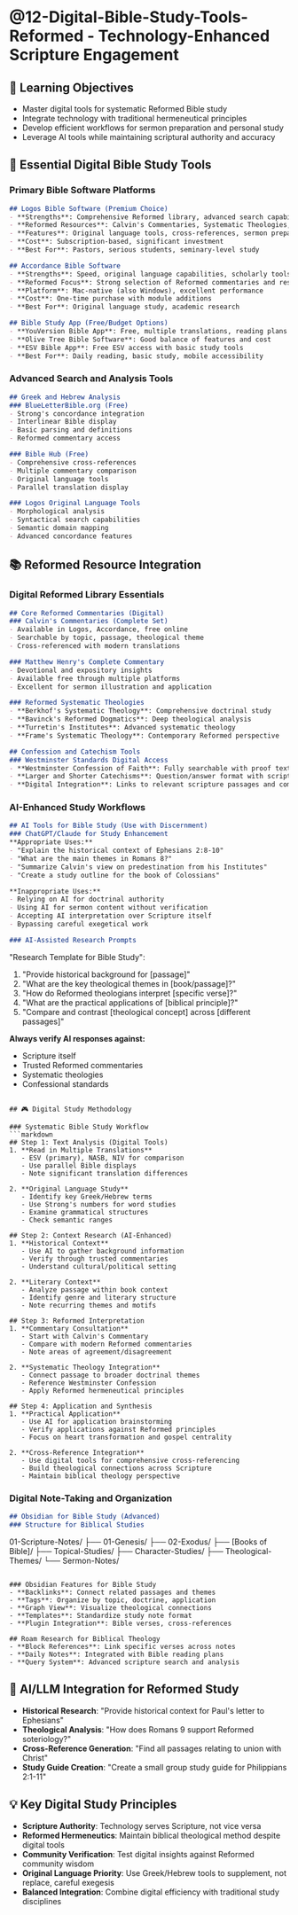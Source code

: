 # @12-Digital-Bible-Study-Tools-Reformed - Technology-Enhanced Scripture Engagement

## 🎯 Learning Objectives
- Master digital tools for systematic Reformed Bible study
- Integrate technology with traditional hermeneutical principles
- Develop efficient workflows for sermon preparation and personal study
- Leverage AI tools while maintaining scriptural authority and accuracy

## 🔧 Essential Digital Bible Study Tools

### Primary Bible Software Platforms
```markdown
## Logos Bible Software (Premium Choice)
- **Strengths**: Comprehensive Reformed library, advanced search capabilities
- **Reformed Resources**: Calvin's Commentaries, Systematic Theologies, Confessions
- **Features**: Original language tools, cross-references, sermon preparation
- **Cost**: Subscription-based, significant investment
- **Best For**: Pastors, serious students, seminary-level study

## Accordance Bible Software
- **Strengths**: Speed, original language capabilities, scholarly tools
- **Reformed Focus**: Strong selection of Reformed commentaries and resources
- **Platform**: Mac-native (also Windows), excellent performance
- **Cost**: One-time purchase with module additions
- **Best For**: Original language study, academic research

## Bible Study App (Free/Budget Options)
- **YouVersion Bible App**: Free, multiple translations, reading plans
- **Olive Tree Bible Software**: Good balance of features and cost
- **ESV Bible App**: Free ESV access with basic study tools
- **Best For**: Daily reading, basic study, mobile accessibility
```

### Advanced Search and Analysis Tools
```markdown
## Greek and Hebrew Analysis
### BlueLetterBible.org (Free)
- Strong's concordance integration
- Interlinear Bible display
- Basic parsing and definitions
- Reformed commentary access

### Bible Hub (Free)
- Comprehensive cross-references
- Multiple commentary comparison
- Original language tools
- Parallel translation display

### Logos Original Language Tools
- Morphological analysis
- Syntactical search capabilities
- Semantic domain mapping
- Advanced concordance features
```

## 📚 Reformed Resource Integration

### Digital Reformed Library Essentials
```markdown
## Core Reformed Commentaries (Digital)
### Calvin's Commentaries (Complete Set)
- Available in Logos, Accordance, free online
- Searchable by topic, passage, theological theme
- Cross-referenced with modern translations

### Matthew Henry's Complete Commentary
- Devotional and expository insights
- Available free through multiple platforms
- Excellent for sermon illustration and application

### Reformed Systematic Theologies
- **Berkhof's Systematic Theology**: Comprehensive doctrinal study
- **Bavinck's Reformed Dogmatics**: Deep theological analysis
- **Turretin's Institutes**: Advanced systematic theology
- **Frame's Systematic Theology**: Contemporary Reformed perspective

## Confession and Catechism Tools
### Westminster Standards Digital Access
- **Westminster Confession of Faith**: Fully searchable with proof texts
- **Larger and Shorter Catechisms**: Question/answer format with scripture proofs
- **Digital Integration**: Links to relevant scripture passages and commentary
```

### AI-Enhanced Study Workflows
```markdown
## AI Tools for Bible Study (Use with Discernment)
### ChatGPT/Claude for Study Enhancement
**Appropriate Uses:**
- "Explain the historical context of Ephesians 2:8-10"
- "What are the main themes in Romans 8?"
- "Summarize Calvin's view on predestination from his Institutes"
- "Create a study outline for the book of Colossians"

**Inappropriate Uses:**
- Relying on AI for doctrinal authority
- Using AI for sermon content without verification
- Accepting AI interpretation over Scripture itself
- Bypassing careful exegetical work

### AI-Assisted Research Prompts
```
"Research Template for Bible Study":

1. "Provide historical background for [passage]"
2. "What are the key theological themes in [book/passage]?"
3. "How do Reformed theologians interpret [specific verse]?"
4. "What are the practical applications of [biblical principle]?"
5. "Compare and contrast [theological concept] across [different passages]"

**Always verify AI responses against:**
- Scripture itself
- Trusted Reformed commentaries  
- Systematic theologies
- Confessional standards
```

## 🎮 Digital Study Methodology

### Systematic Bible Study Workflow
```markdown
## Step 1: Text Analysis (Digital Tools)
1. **Read in Multiple Translations**
   - ESV (primary), NASB, NIV for comparison
   - Use parallel Bible displays
   - Note significant translation differences

2. **Original Language Study**
   - Identify key Greek/Hebrew terms
   - Use Strong's numbers for word studies
   - Examine grammatical structures
   - Check semantic ranges

## Step 2: Context Research (AI-Enhanced)
1. **Historical Context**
   - Use AI to gather background information
   - Verify through trusted commentaries
   - Understand cultural/political setting

2. **Literary Context**
   - Analyze passage within book context
   - Identify genre and literary structure
   - Note recurring themes and motifs

## Step 3: Reformed Interpretation
1. **Commentary Consultation**
   - Start with Calvin's Commentary
   - Compare with modern Reformed commentaries
   - Note areas of agreement/disagreement

2. **Systematic Theology Integration**
   - Connect passage to broader doctrinal themes
   - Reference Westminster Confession
   - Apply Reformed hermeneutical principles

## Step 4: Application and Synthesis
1. **Practical Application**
   - Use AI for application brainstorming
   - Verify applications against Reformed principles
   - Focus on heart transformation and gospel centrality

2. **Cross-Reference Integration**
   - Use digital tools for comprehensive cross-referencing
   - Build theological connections across Scripture
   - Maintain biblical theology perspective
```

### Digital Note-Taking and Organization
```markdown
## Obsidian for Bible Study (Advanced)
### Structure for Biblical Studies
```
01-Scripture-Notes/
├── 01-Genesis/
├── 02-Exodus/
├── [Books of Bible]/
├── Topical-Studies/
├── Character-Studies/
├── Theological-Themes/
└── Sermon-Notes/
```

### Obsidian Features for Bible Study
- **Backlinks**: Connect related passages and themes
- **Tags**: Organize by topic, doctrine, application
- **Graph View**: Visualize theological connections
- **Templates**: Standardize study note format
- **Plugin Integration**: Bible verses, cross-references

## Roam Research for Biblical Theology
- **Block References**: Link specific verses across notes
- **Daily Notes**: Integrated with Bible reading plans
- **Query System**: Advanced scripture search and analysis
```

## 🚀 AI/LLM Integration for Reformed Study
- **Historical Research**: "Provide historical context for Paul's letter to Ephesians"
- **Theological Analysis**: "How does Romans 9 support Reformed soteriology?"
- **Cross-Reference Generation**: "Find all passages relating to union with Christ"
- **Study Guide Creation**: "Create a small group study guide for Philippians 2:1-11"

## 💡 Key Digital Study Principles
- **Scripture Authority**: Technology serves Scripture, not vice versa
- **Reformed Hermeneutics**: Maintain biblical theological method despite digital tools
- **Community Verification**: Test digital insights against Reformed community wisdom
- **Original Language Priority**: Use Greek/Hebrew tools to supplement, not replace, careful exegesis
- **Balanced Integration**: Combine digital efficiency with traditional study disciplines
